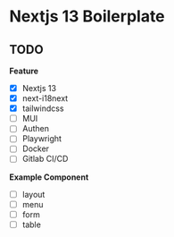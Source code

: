 # Nextjs 13 Boilerplate
## TODO

**Feature**
- [x] Nextjs 13
- [x] next-i18next
- [x] tailwindcss
- [ ] MUI
- [ ] Authen
- [ ] Playwright 
- [ ] Docker
- [ ] Gitlab CI/CD

**Example Component**
- [ ] layout
- [ ] menu
- [ ] form
- [ ] table